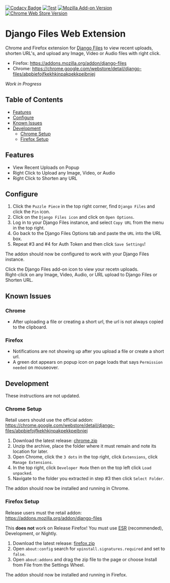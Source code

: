 [![Codacy Badge](https://app.codacy.com/project/badge/Grade/7842944ada6b4c7ebb4f9dc83ed6a654)](https://app.codacy.com/gh/django-files/web-extension/dashboard?utm_source=gh&utm_medium=referral&utm_content=&utm_campaign=Badge_grade)
[![Test](https://github.com/django-files/web-extension/actions/workflows/test.yaml/badge.svg)](https://github.com/django-files/web-extension/actions/workflows/test.yaml)
[![Mozilla Add-on Version](https://img.shields.io/amo/v/django-files?label=firefox&logo=firefox)](https://addons.mozilla.org/addon/django-files)
[![Chrome Web Store Version](https://img.shields.io/chrome-web-store/v/abpbiefojfkekhkjnpakpekkpeibnjej?label=chrome&logo=googlechrome)](https://chrome.google.com/webstore/detail/django-files/abpbiefojfkekhkjnpakpekkpeibnjej)
# Django Files Web Extension

Chrome and Firefox extension for [Django Files](https://github.com/django-files/django-files) 
to view recent uploads, shorten URL's, and upload any Image, Video or Audio files with right click.

*   Firefox: https://addons.mozilla.org/addon/django-files
*   Chrome: https://chrome.google.com/webstore/detail/django-files/abpbiefojfkekhkjnpakpekkpeibnjej

_Work in Progress_

## Table of Contents

*   [Features](#features)
*   [Configure](#configure)
*   [Known Issues](#known-issues)
*   [Development](#development)
    -   [Chrome Setup](#chrome-setup)
    -   [Firefox Setup](#firefox-setup)

## Features

*   View Recent Uploads on Popup
*   Right Click to Upload any Image, Video, or Audio
*   Right Click to Shorten any URL

## Configure

1.  Click the `Puzzle Piece` in the top right corner, find `Django Files` and click the `Pin` icon.
1.  Click on the `Django Files icon` and click on `Open Options`.
1.  Log in to your Django Files instance, and select `Copy URL` from the menu in the top right.
1.  Go back to the Django Files Options tab and paste the `URL` into the URL box.
1.  Repeat #3 and #4 for Auth Token and then click `Save Settings`!

The addon should now be configured to work with your Django Files instance.

Click the Django Files add-on icon to view your recetn uploads.  
Right-click on any Image, Video, Audio, or URL upload to Django Files or Shorten URL.  

## Known Issues

### Chrome

*   After uploading a file or creating a short url, the url is not always copied to the clipboard.

### Firefox

*   Notifications are not showing up after you upload a file or create a short url.
*   A green dot appears on popup icon on page loads that says `Permission needed` on mouseover.

## Development

These instructions are not updated.

### Chrome Setup

Retail users should use the official addon: https://chrome.google.com/webstore/detail/django-files/abpbiefojfkekhkjnpakpekkpeibnjej

1.  Download the latest release: [chrome.zip](https://github.com/django-files/web-extension/releases/latest/download/chrome.crx)
1.  Unzip the archive, place the folder where it must remain and note its location for later.
1.  Open Chrome, click the `3 dots` in the top right, click `Extensions`, click `Manage Extensions`.
1.  In the top right, click `Developer Mode` then on the top left click `Load unpacked`.
1.  Navigate to the folder you extracted in step #3 then click `Select Folder`.

The addon should now be installed and running in Chrome.

### Firefox Setup

Release users must the retail addon: https://addons.mozilla.org/addon/django-files

This **does not** work on Release Firefox! 
You must use [ESR](https://www.mozilla.org/en-CA/firefox/all/#product-desktop-esr) 
(recommended), Development, or Nightly.

1.  Download the latest release: [firefox.zip](https://github.com/django-files/web-extension/releases/latest/download/firefox.xpi)
1.  Open `about:config` search for `xpinstall.signatures.required` and set to `false`.
1.  Open `about:addons` and drag the zip file to the page or choose Install from File from the Settings Wheel.

The addon should now be installed and running in Firefox.
